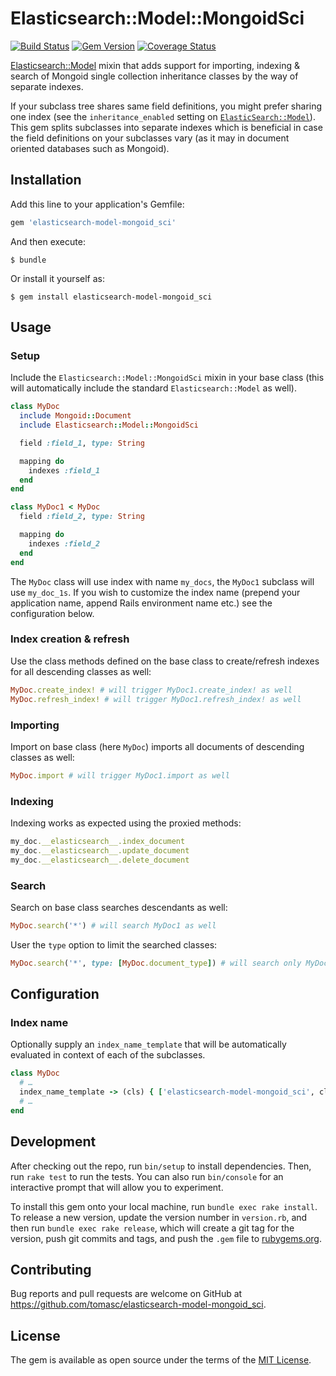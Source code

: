 # Elasticsearch::Model::MongoidSci

[![Build Status](https://travis-ci.org/tomasc/elasticsearch-model-mongoid_sci.svg)](https://travis-ci.org/tomasc/elasticsearch-model-mongoid_sci) [![Gem Version](https://badge.fury.io/rb/elasticsearch-model-mongoid_sci.svg)](http://badge.fury.io/rb/elasticsearch-model-mongoid_sci) [![Coverage Status](https://img.shields.io/coveralls/tomasc/elasticsearch-model-mongoid_sci.svg)](https://coveralls.io/r/tomasc/elasticsearch-model-mongoid_sci)

[Elasticsearch::Model](https://github.com/elastic/elasticsearch-rails/tree/master/elasticsearch-model) mixin that adds support for importing, indexing & search of Mongoid single collection inheritance classes by the way of separate indexes.

If your subclass tree shares same field definitions, you might prefer sharing one index (see the `inheritance_enabled` setting on [`ElasticSearch::Model`](https://github.com/elastic/elasticsearch-rails/tree/master/elasticsearch-model#settings)). This gem splits subclasses into separate indexes which is beneficial in case the field definitions on your subclasses vary (as it may in document oriented databases such as Mongoid).

## Installation

Add this line to your application's Gemfile:

```ruby
gem 'elasticsearch-model-mongoid_sci'
```

And then execute:

    $ bundle

Or install it yourself as:

    $ gem install elasticsearch-model-mongoid_sci

## Usage

### Setup

Include the `Elasticsearch::Model::MongoidSci` mixin in your base class (this will automatically include the standard `Elasticsearch::Model` as well).

```ruby
class MyDoc
  include Mongoid::Document
  include Elasticsearch::Model::MongoidSci

  field :field_1, type: String

  mapping do
    indexes :field_1
  end
end

class MyDoc1 < MyDoc
  field :field_2, type: String

  mapping do
    indexes :field_2
  end
end
```

The `MyDoc` class will use index with name `my_docs`, the `MyDoc1` subclass will use `my_doc_1s`. If you wish to customize the index name (prepend your application name, append Rails environment name etc.) see the configuration below.

### Index creation & refresh

Use the class methods defined on the base class to create/refresh indexes for all descending classes as well:

```ruby
MyDoc.create_index! # will trigger MyDoc1.create_index! as well
MyDoc.refresh_index! # will trigger MyDoc1.refresh_index! as well
```

### Importing

Import on base class (here `MyDoc`) imports all documents of descending classes as well:

```ruby
MyDoc.import # will trigger MyDoc1.import as well
```

### Indexing

Indexing works as expected using the proxied methods:

```ruby
my_doc.__elasticsearch__.index_document
my_doc.__elasticsearch__.update_document
my_doc.__elasticsearch__.delete_document
```

### Search

Search on base class searches descendants as well:

```ruby
MyDoc.search('*') # will search MyDoc1 as well
```

User the `type` option to limit the searched classes:

```ruby
MyDoc.search('*', type: [MyDoc.document_type]) # will search only MyDoc
```

## Configuration

### Index name

Optionally supply an `index_name_template` that will be automatically evaluated in context of each of the subclasses.

```ruby
class MyDoc
  # …
  index_name_template -> (cls) { ['elasticsearch-model-mongoid_sci', cls.model_name.plural].join('-') }
  # …
end
```

## Development

After checking out the repo, run `bin/setup` to install dependencies. Then, run `rake test` to run the tests. You can also run `bin/console` for an interactive prompt that will allow you to experiment.

To install this gem onto your local machine, run `bundle exec rake install`. To release a new version, update the version number in `version.rb`, and then run `bundle exec rake release`, which will create a git tag for the version, push git commits and tags, and push the `.gem` file to [rubygems.org](https://rubygems.org).

## Contributing

Bug reports and pull requests are welcome on GitHub at https://github.com/tomasc/elasticsearch-model-mongoid_sci.


## License

The gem is available as open source under the terms of the [MIT License](http://opensource.org/licenses/MIT).

